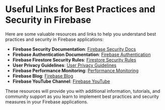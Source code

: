 # Useful Links for Best Practices and Security in Firebase

Here are some valuable resources and links to help you understand best practices and security in Firebase applications:

- **Firebase Security Documentation**: [Firebase Security Docs](https://firebase.google.com/docs/security)
- **Firebase Authentication Documentation**: [Firebase Authentication](https://firebase.google.com/docs/auth)
- **Firebase Firestore Security Rules**: [Firestore Security Rules](https://firebase.google.com/docs/firestore/security/get-started)
- **User Privacy Guidelines**: [User Privacy Guidelines](https://firebase.google.com/docs/analytics/ios/usage)
- **Firebase Performance Monitoring**: [Performance Monitoring](https://firebase.google.com/docs/perf-mon)
- **Firebase Blog**: [Firebase Blog](https://firebase.googleblog.com/)
- **Firebase YouTube Channel**: [Firebase YouTube](https://www.youtube.com/c/firebase)

These resources will provide you with additional information, tutorials, and community support as you learn to implement best practices and security measures in your Firebase applications.
